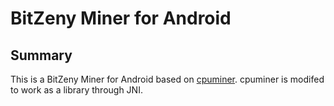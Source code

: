 # BitZeny Miner for Android

## Summary
This is a BitZeny Miner for Android based on [cpuminer](https://github.com/bitzeny/cpuminer). cpuminer is modifed to work as a library through JNI.
